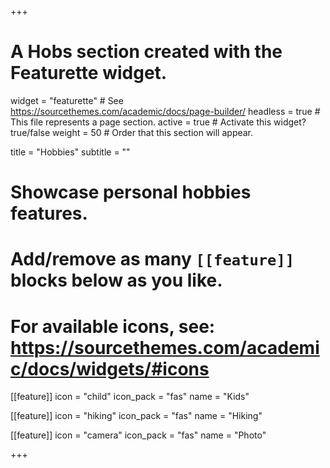 +++

# A Hobs section created with the Featurette widget.

widget = "featurette"  # See https://sourcethemes.com/academic/docs/page-builder/
headless = true  # This file represents a page section.
active = true  # Activate this widget? true/false
weight = 50  # Order that this section will appear.

title = "Hobbies"
subtitle = ""


# Showcase personal hobbies features.
# Add/remove as many `[[feature]]` blocks below as you like.
# For available icons, see: https://sourcethemes.com/academic/docs/widgets/#icons

[[feature]]
  icon = "child"
  icon_pack = "fas"
  name = "Kids"

[[feature]]
  icon = "hiking"
  icon_pack = "fas"
  name = "Hiking"

[[feature]]
  icon = "camera"
  icon_pack = "fas"
  name = "Photo"


+++
